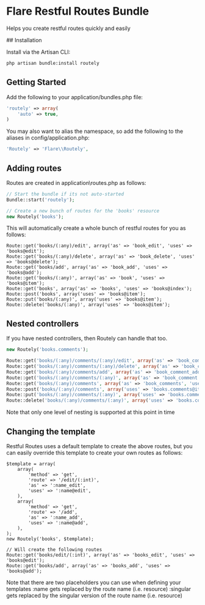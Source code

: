 # Flare Restful Routes Bundle

Helps you create restful routes quickly and easily

## Installation

Install via the Artisan CLI:
```sh
php artisan bundle:install routely
```

## Getting Started

Add the following to your application/bundles.php file:
```php
'routely' => array(
	'auto' => true,
)
```

You may also want to alias the namespace, so add the following to
the aliases in config/application.php:
```php
'Routely' => 'Flare\\Routely',
```

## Adding routes
Routes are created in application\routes.php as follows:

```php
// Start the bundle if its not auto-started
Bundle::start('routely');

// Create a new bunch of routes for the 'books' resource
new Routely('books');
```

This will automatically create a whole bunch of restful routes for you as follows:
```
Route::get('books/(:any)/edit', array('as' => 'book_edit', 'uses' => 'books@edit');
Route::get('books/(:any)/delete', array('as' => 'book_delete', 'uses' => 'books@delete');
Route::get('books/add', array('as' => 'book_add', 'uses' => 'books@add');
Route::get('books/(:any)', array('as' => 'book', 'uses' => 'books@item');
Route::get('books', array('as' => 'books', 'uses' => 'books@index');
Route::post('books', array('uses' => 'books@item');
Route::put('books/(:any)', array('uses' => 'books@item');
Route::delete('books/(:any)', array('uses' => 'books@item');
```

## Nested controllers
If you have nested controllers, then Routely can handle that too.
```php
new Routely('books.comments');

Route::get('books/(:any)/comments/(:any)/edit', array('as' => 'book_comment_edit', 'uses' => 'books.comments@edit');
Route::get('books/(:any)/comments/(:any)/delete', array('as' => 'book_comment_delete', 'uses' => 'books.comments@delete');
Route::get('books/(:any)/comments/add', array('as' => 'book_comment_add', 'uses' => 'books.comments@add');
Route::get('books/(:any)/comments/(:any)', array('as' => 'book_comment', 'uses' => 'books.comments@item');
Route::get('books/(:any)/comments', array('as' => 'book_comments', 'uses' => 'books.comments@index');
Route::post('books/(:any)/comments', array('uses' => 'books.comments@item');
Route::put('books/(:any)/comments/(:any)', array('uses' => 'books.comments@item');
Route::delete('books/(:any)/comments/(:any)', array('uses' => 'books.comments@item');
```
Note that only one level of nesting is supported at this point in time

## Changing the template
Restful Routes uses a default template to create the above routes, but you
can easily override this template to create your own routes as follows:
```
$template = array(
    array(
        'method' => 'get',
        'route' => '/edit/(:int)',
        'as' => ':name_edit',
        'uses' => ':name@edit',
    ),
    array(
        'method' => 'get',
        'route' => '/add',
        'as' => ':name_add',
        'uses' => ':name@add',
    ),
);
new Routely('books', $template);

// Will create the following routes
Route::get('books/edit/(:int)', array('as' => 'books_edit', 'uses' => 'books@edit');
Route::get('books/add', array('as' => 'books_add', 'uses' => 'books@add');
```
Note that there are two placeholders you can use when defining your templates
:name gets replaced by the route name (i.e. resource)
:singular gets replaced by the singular version of the route name (i.e. resource)